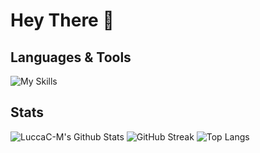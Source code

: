 # Hey There :wave:

## Languages & Tools
![My Skills](https://skillicons.dev/icons?i=c,cpp,bash,git)

## Stats
![LuccaC-M's Github Stats](https://github-readme-stats.vercel.app/api?username=LuccaC-M&count_private=true&show_icons=true&theme=tokyonight_duo)
![GitHub Streak](https://streak-stats.demolab.com?user=LuccaC-M&theme=tokyonight_duo&border_radius=9&stroke=0C324D)
![Top Langs](https://github-readme-stats.vercel.app/api/top-langs/?username=LuccaC-M&layout=compact&theme=tokyonight_duo)

